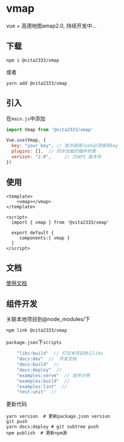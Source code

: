 # vmap 
vue + 高德地图amap2.0, 持续开发中...
 
## 下载
```shell script
npm i @vita2333/vmap
```
或者
```shell script
yarn add @vita2333/vmap
```

## 引入
在`main.js`中添加
```javascript
import Vmap from '@vita2333/vmap'

Vue.use(Vmap, {
  key: "your key", // 首次调用load必须填写key
  plugins: [],  // 同步加载的插件列表
  version: "2.0",     // JSAPI 版本号
})
```

## 使用
```vue
<template>
    <vmap></vmap>
</template>

<script>
  import { vmap } from '@vita2333/vmap'

  export default {
     components:{ vmap }
  }
</script>
```

## 文档
[使用文档](https://vita2333.github.io/vmap/)


## 组件开发
关联本地项目到@node_modules/下
```
npm link @vita2333/vmap          
```

`package.json`下`scripts`
```javascript
    "libs:build"  // 打包本项目核心libs 
    "docs:dev"  //  开发文档 
    "docs:build"  // 
    "docs:deploy"  // 
    "examples:serve"  // 组件示例
    "examples:build"  // 
    "examples:lint"  // 
    "test:unit"  // 
```

更新代码
```shell script
yarn version  # 更新package.json version
git push
yarn docs:deploy # git subtree push
npm publish  # 更新npm源
```
